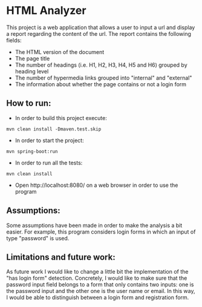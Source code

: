 # HTML Analyzer

This project is a web application that allows a user to input a url and display a report regarding the content of the url.
The report contains the following fields:
- The HTML version of the document
- The page title
- The number of headings (i.e. H1, H2, H3, H4, H5 and H6) grouped by heading level
- The number of hypermedia links grouped into "internal" and "external"
- The information about whether the page contains or not a login form

## How to run:
- In order to build this project execute:
```
mvn clean install -Dmaven.test.skip
```
- In order to start the project:
```
mvn spring-boot:run
```
- In order to run all the tests:
```
mvn clean install
```
- Open http://localhost:8080/ on a web browser in order to use the program

## Assumptions:
Some assumptions have been made in order to make the analysis a bit easier. For example, this program considers login forms in which an input of type "password" is used.

## Limitations and future work:
As future work I would like to change a little bit the implementation of the "has login form" detection. Concretely, I would like to make sure that the password input field belongs to a form that only contains two inputs: one is the password input and the other one is the user name or email. In this way, I would be able to distinguish between a login form and registration form.
